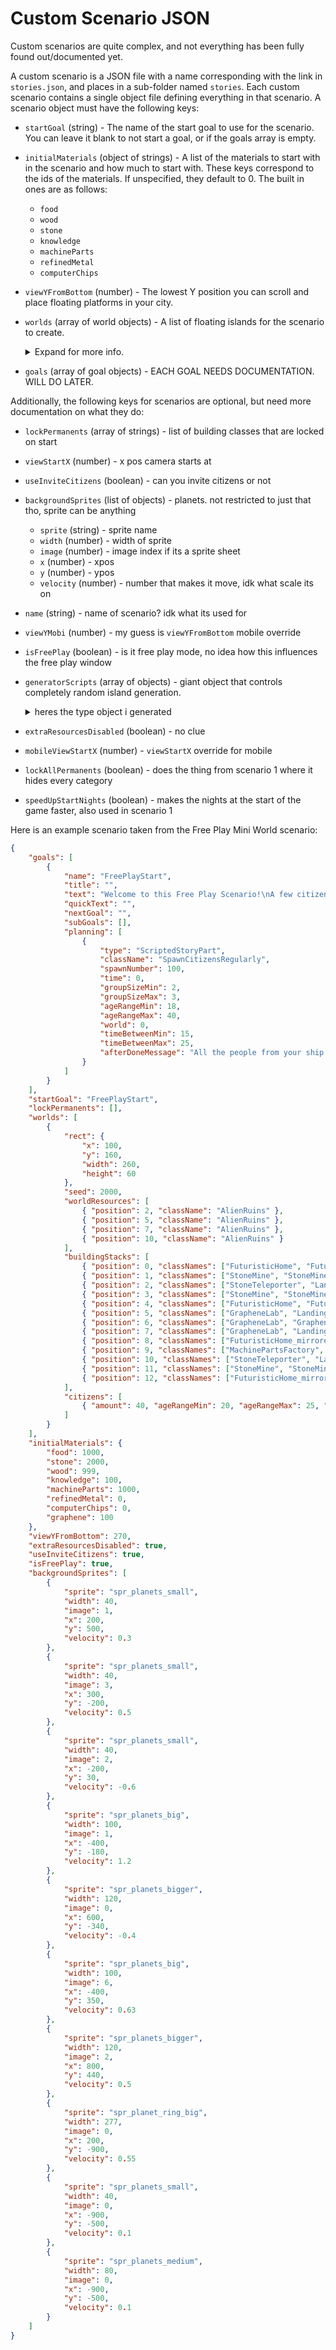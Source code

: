 # Custom Scenario JSON

Custom scenarios are quite complex, and not everything has been fully found out/documented yet.

A custom scenario is a JSON file with a name corresponding with the link in `stories.json`, and places in a sub-folder named `stories`. Each custom scenario contains a single object file defining everything in that scenario. A scenario object must have the following keys:

- `startGoal` (string) - The name of the start goal to use for the scenario. You can leave it blank to not start a goal, or if the goals array is empty.
- `initialMaterials` (object of strings) - A list of the materials to start with in the scenario and how much to start with. These keys correspond to the ids of the materials. If unspecified, they default to 0. The built in ones are as follows:
	- `food`
	- `wood`
	- `stone`
	- `knowledge`
	- `machineParts`
	- `refinedMetal`
	- `computerChips`
- `viewYFromBottom` (number) - The lowest Y position you can scroll and place floating platforms in your city.
- `worlds` (array of world objects) - A list of floating islands for the scenario to create.

	<details>
	<summary>Expand for more info.</summary>

	Each world object specifies a floating island in the scenario, and must have the following keys:

	- `rect` (object) - The position and size of the island.

		- `x` (number) - The x position to place the island at. Should be a multiple of 20 to align with the grid, otherwise things get weird.
		- `y` (number) - The y position to place the island at. Should be a multiple of 20 to align with the grid, otherwise things get weird.
		- `width` (number) - The width of the island. MUST be a multiple of 20, or the game will crash.
		- `height` (number) - The height of the island in pixels.

		Each number here is in pixels not tiles. Each tile is 20 pixels wide and tall.

	- `seed` (number) - The seed to use when generating the image for the island. Using the same seed will generate the same island structure.
	- `worldResources` (array of objects) - A list of the world resources to place into the world.

		- `position` (integer) - The position in tiles to place this resource.
		- `className` (string) - The `className` of the corresponding world resource as defined in [buildableWorldResourcesInfo.json](buildableWorldResourcesInfo.json.html)

		World resources place directly on the ground, regardless of anything else placed in the same position.

	- `buildingStacks` (array of objects) - A list of the building stacks to place into the world.

		- `position` (integer) - The position in tiles to place this building stack.
		- `classNames` (array of strings) - The `className` of the corresponding buildings as defined in [buildinginfo.json](buildinginfo.json.html)

		Building stacks will place directly on the ground unless there is a world resource in the same position. If a building stack is going to overlap a world resource, it places one tile higher. Building stacks place their buildings starting with the first building in the list as the bottom of the stack.

	- `citizens` (array of objects) - A list of the citizen groups to spawn into the world.

		- `amount` (integer) - The number of citizens to spawn.
		- `ageRangeMin` (number) - The minimum age a citizen can spawn as.
		- `ageRangeMax` (number) - The maximum age a citizen can spawn as.
		- `minX` (number) - The minimum x position a citizen can spawn at in pixels.
		- `maxX` (number) - The maximum x position a citizen can spawn at in pixels.

		Citizens spawn directly on the ground. The game will choose a random age between `ageRangeMin` and `ageRangeMax` for each citizen, and spawns them randomly between `minX` and `maxX` on the x position.

	- `decoration` (string) - The sprite name for the decoration to place on every remaining empty spot on the island.
	- `appearance` (string) - Changes the color and style of the island. Existing valid values are:
		- `key`
		- `key2`
		- `snow`
		- `rock`
		- `rock:lessJagged`

	Additionally, the following keys for worlds are optional:

	- `decorations` (array of objects) - A list of decorations to place at specific positions in the world.
	
		- `position` (integer) - The position in tiles to place this decoration.
		- `spriteName` (string) - The decoration sprite to place at that position.
	
	- `protectedKey` (boolean) - If set to true, you will not be able to destroy buildings related to the Secret Society of the Key.

	</details>

- `goals` (array of goal objects) - EACH GOAL NEEDS DOCUMENTATION. WILL DO LATER.

Additionally, the following keys for scenarios are optional, but need more documentation on what they do:

- `lockPermanents` (array of strings) - list of building classes that are locked on start
- `viewStartX` (number) - x pos camera starts at
- `useInviteCitizens` (boolean) - can you invite citizens or not
- `backgroundSprites` (list of objects) - planets. not restricted to just that tho, sprite can be anything
	- `sprite` (string) - sprite name
	- `width` (number) - width of sprite
	- `image` (number) - image index if its a sprite sheet
	- `x` (number) - xpos
	- `y` (number) - ypos
	- `velocity` (number) - number that makes it move, idk what scale its on
- `name` (string) - name of scenario? idk what its used for
- `viewYMobi` (number) - my guess is `viewYFromBottom` mobile override
- `isFreePlay` (boolean) - is it free play mode, no idea how this influences the free play window
- `generatorScripts` (array of objects) - giant object that controls completely random island generation.

	<details><summary>heres the type object i generated</summary>

	```json
	"?generatorScripts[]": {
		"name": "string",
		"args": {
			"numberOfWorldsMin": "number",
			"numberOfWorldsMax": "number",
			"minX": "number",
			"minY": "number",
			"maxX": "number",
			"maxY": "number",
			"minWidth": "number",
			"maxWidth": "number",
			"minHeight": "number",
			"maxHeight": "number",
			"heightVariation": "number",
			"initialBuildings[]": {
				"className": "string",
				"numberMin": "number",
				"numberMax": "number"
			},
			"initialWorldResources[]": {
				"className": "string",
				"numberMin": "number",
				"numberMax": "number"
			},
			"spreadBuildingsEvenlyBetweenWorlds": "boolean",
			"spreadWorldResourcesEvenlyBetweenWorlds": "boolean",
			"rememberWorldSpreadBetweenBuildingsAndWorldResources": "boolean",
			"avoidGeneratingOverfullWorlds": "boolean"
		}
	}
	```

	</details>

- `extraResourcesDisabled` (boolean) - no clue
- `mobileViewStartX` (number) - `viewStartX` override for mobile
- `lockAllPermanents` (boolean) - does the thing from scenario 1 where it hides every category
- `speedUpStartNights` (boolean) - makes the nights at the start of the game faster, also used in scenario 1

Here is an example scenario taken from the Free Play Mini World scenario:

```json
{
    "goals": [
        {
            "name": "FreePlayStart",
            "title": "",
            "text": "Welcome to this Free Play Scenario!\nA few citizens are already here. Some more will arrive over the coming days.",
            "quickText": "",
            "nextGoal": "",
            "subGoals": [],
            "planning": [
                {
                    "type": "ScriptedStoryPart",
                    "className": "SpawnCitizensRegularly",
                    "spawnNumber": 100,
                    "time": 0,
                    "groupSizeMin": 2,
                    "groupSizeMax": 3,
                    "ageRangeMin": 18,
                    "ageRangeMax": 40,
                    "world": 0,
                    "timeBetweenMin": 15,
                    "timeBetweenMax": 25,
                    "afterDoneMessage": "All the people from your ship have now arrived. Of course, your population can still grow through their offspring."
                }
            ]
        }
    ],
    "startGoal": "FreePlayStart",
    "lockPermanents": [],
    "worlds": [
        {
            "rect": {
                "x": 100,
                "y": 160,
                "width": 260,
                "height": 60
            },
            "seed": 2000,
            "worldResources": [
                { "position": 2, "className": "AlienRuins" },
                { "position": 5, "className": "AlienRuins" },
                { "position": 7, "className": "AlienRuins" },
                { "position": 10, "className": "AlienRuins" }
            ],
            "buildingStacks": [
                { "position": 0, "classNames": ["FuturisticHome", "FuturisticHome", "FuturisticHome", "FuturisticHome", "FuturisticHome", "LandingSite"] },
                { "position": 1, "classNames": ["StoneMine", "StoneMine", "StoneMine"] },
                { "position": 2, "classNames": ["StoneTeleporter", "LandedExplorationShip"] },
                { "position": 3, "classNames": ["StoneMine", "StoneMine", "StoneMine"] },
                { "position": 4, "classNames": ["FuturisticHome", "FuturisticHome", "FuturisticHome", "FuturisticHome", "LandingSite"] },
                { "position": 5, "classNames": ["GrapheneLab", "LandingSite"] },
                { "position": 6, "classNames": ["GrapheneLab", "GrapheneLab", "GrapheneLab", "LandingSite"] },
                { "position": 7, "classNames": ["GrapheneLab", "LandingSite"] },
                { "position": 8, "classNames": ["FuturisticHome_mirrored", "FuturisticHome_mirrored", "FuturisticHome_mirrored", "FuturisticHome_mirrored", "LandingSite"] },
                { "position": 9, "classNames": ["MachinePartsFactory", "StoneMine", "StoneMine"] },
                { "position": 10, "classNames": ["StoneTeleporter", "LandedExplorationShip_mirrored"] },
                { "position": 11, "classNames": ["StoneMine", "StoneMine", "MachinePartsFactory"] },
                { "position": 12, "classNames": ["FuturisticHome_mirrored", "FuturisticHome_mirrored", "FuturisticHome_mirrored", "FuturisticHome_mirrored", "FuturisticHome_mirrored", "LandingSite"] }
            ],
            "citizens": [
                { "amount": 40, "ageRangeMin": 20, "ageRangeMax": 25, "minX": 0, "maxX": 230 }
            ]
        }
    ],
    "initialMaterials": {
        "food": 1000,
        "stone": 2000,
        "wood": 999,
        "knowledge": 100,
        "machineParts": 1000,
        "refinedMetal": 0,
        "computerChips": 0,
        "graphene": 100
    },
    "viewYFromBottom": 270,
    "extraResourcesDisabled": true,
    "useInviteCitizens": true,
    "isFreePlay": true,
    "backgroundSprites": [
        {
            "sprite": "spr_planets_small",
            "width": 40,
            "image": 1,
            "x": 200,
            "y": 500,
            "velocity": 0.3
        },
        {
            "sprite": "spr_planets_small",
            "width": 40,
            "image": 3,
            "x": 300,
            "y": -200,
            "velocity": 0.5
        },
        {
            "sprite": "spr_planets_small",
            "width": 40,
            "image": 2,
            "x": -200,
            "y": 30,
            "velocity": -0.6
        },
        {
            "sprite": "spr_planets_big",
            "width": 100,
            "image": 1,
            "x": -400,
            "y": -180,
            "velocity": 1.2
        },
        {
            "sprite": "spr_planets_bigger",
            "width": 120,
            "image": 0,
            "x": 600,
            "y": -340,
            "velocity": -0.4
        },
        {
            "sprite": "spr_planets_big",
            "width": 100,
            "image": 6,
            "x": -400,
            "y": 350,
            "velocity": 0.63
        },
        {
            "sprite": "spr_planets_bigger",
            "width": 120,
            "image": 2,
            "x": 800,
            "y": 440,
            "velocity": 0.5
        },
        {
            "sprite": "spr_planet_ring_big",
            "width": 277,
            "image": 0,
            "x": 200,
            "y": -900,
            "velocity": 0.55
        },
        {
            "sprite": "spr_planets_small",
            "width": 40,
            "image": 0,
            "x": -900,
            "y": -500,
            "velocity": 0.1
        },
        {
            "sprite": "spr_planets_medium",
            "width": 80,
            "image": 0,
            "x": -900,
            "y": -500,
            "velocity": 0.1
        }
    ]
}
```